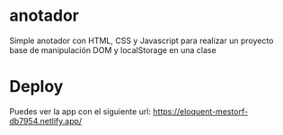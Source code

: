 # anotador
Simple anotador con HTML, CSS y Javascript para realizar un proyecto base de manipulación DOM y localStorage en una clase

# Deploy
Puedes ver la app con el siguiente url:
  https://eloquent-mestorf-db7954.netlify.app/
